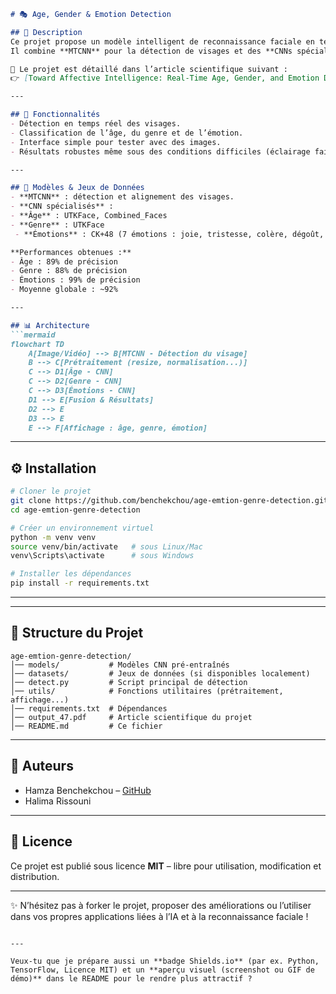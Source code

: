 

````markdown
# 🎭 Age, Gender & Emotion Detection

## 📌 Description
Ce projet propose un modèle intelligent de reconnaissance faciale en temps réel, capable de détecter **l’âge, le genre et l’émotion** d’une personne à partir d’une image ou d’une vidéo.  
Il combine **MTCNN** pour la détection de visages et des **CNNs spécialisés** pour la classification des attributs (âge, genre et émotions).  

📄 Le projet est détaillé dans l’article scientifique suivant :  
👉 [Toward Affective Intelligence: Real-Time Age, Gender, and Emotion Detection via Multi-CNN and MTCNN Integration](./output_47.pdf)

---

## 🚀 Fonctionnalités
- Détection en temps réel des visages.
- Classification de l’âge, du genre et de l’émotion.
- Interface simple pour tester avec des images.
- Résultats robustes même sous des conditions difficiles (éclairage faible, angles variés, occlusions partielles).

---

## 🧠 Modèles & Jeux de Données
- **MTCNN** : détection et alignement des visages.
- **CNN spécialisés** :
- **Âge** : UTKFace, Combined_Faces
- **Genre** : UTKFace
 - **Émotions** : CK+48 (7 émotions : joie, tristesse, colère, dégoût, surprise, peur, neutralité)

**Performances obtenues :**
- Âge : 89% de précision
- Genre : 88% de précision
- Émotions : 99% de précision
- Moyenne globale : ~92%

---

## 📊 Architecture
```mermaid
flowchart TD
    A[Image/Vidéo] --> B[MTCNN - Détection du visage]
    B --> C[Prétraitement (resize, normalisation...)]
    C --> D1[Âge - CNN]
    C --> D2[Genre - CNN]
    C --> D3[Émotions - CNN]
    D1 --> E[Fusion & Résultats]
    D2 --> E
    D3 --> E
    E --> F[Affichage : âge, genre, émotion]
````

---

## ⚙️ Installation

```bash
# Cloner le projet
git clone https://github.com/benchekchou/age-emtion-genre-detection.git
cd age-emtion-genre-detection

# Créer un environnement virtuel
python -m venv venv
source venv/bin/activate   # sous Linux/Mac
venv\Scripts\activate      # sous Windows

# Installer les dépendances
pip install -r requirements.txt
```

---


---

## 📂 Structure du Projet

```
age-emtion-genre-detection/
│── models/           # Modèles CNN pré-entraînés
│── datasets/         # Jeux de données (si disponibles localement)
│── detect.py         # Script principal de détection
│── utils/            # Fonctions utilitaires (prétraitement, affichage...)
│── requirements.txt  # Dépendances
│── output_47.pdf     # Article scientifique du projet
│── README.md         # Ce fichier
```

---

## 👥 Auteurs

* Hamza Benchekchou – [GitHub](https://github.com/benchekchou)
* Halima Rissouni

---

## 📜 Licence

Ce projet est publié sous licence **MIT** – libre pour utilisation, modification et distribution.

---

✨ N’hésitez pas à forker le projet, proposer des améliorations ou l’utiliser dans vos propres applications liées à l’IA et à la reconnaissance faciale !

```

---

Veux-tu que je prépare aussi un **badge Shields.io** (par ex. Python, TensorFlow, Licence MIT) et un **aperçu visuel (screenshot ou GIF de démo)** dans le README pour le rendre plus attractif ?
```
